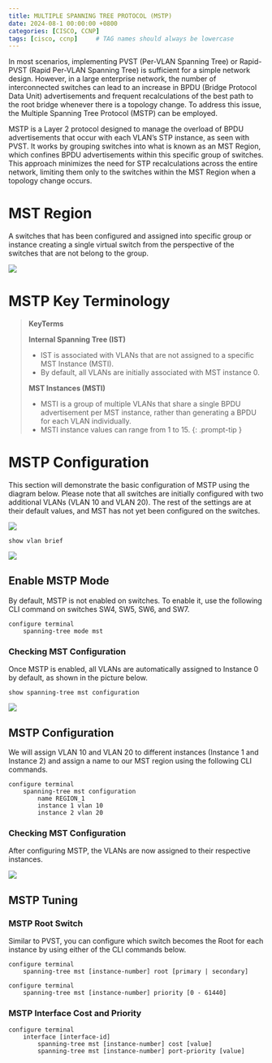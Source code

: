 ```yaml
---
title: MULTIPLE SPANNING TREE PROTOCOL (MSTP)
date: 2024-08-1 00:00:00 +0800
categories: [CISCO, CCNP]
tags: [cisco, ccnp]     # TAG names should always be lowercase
---
```


In most scenarios, implementing PVST (Per-VLAN Spanning Tree) or Rapid-PVST (Rapid Per-VLAN Spanning Tree) is sufficient for a simple network design. However, in a large enterprise network, the number of interconnected switches can lead to an increase in BPDU (Bridge Protocol Data Unit) advertisements and frequent recalculations of the best path to the root bridge whenever there is a topology change. To address this issue, the Multiple Spanning Tree Protocol (MSTP) can be employed.

MSTP is a Layer 2 protocol designed to manage the overload of BPDU advertisements that occur with each VLAN’s STP instance, as seen with PVST. It works by grouping switches into what is known as an MST Region, which confines BPDU advertisements within this specific group of switches. This approach minimizes the need for STP recalculations across the entire network, limiting them only to the switches within the MST Region when a topology change occurs.

# MST Region
A switches that has been configured and assigned into specific group or instance creating a single virtual switch from the perspective of the switches that are not belong to the group.

![](https://i.imgur.com/bDOMZLl.png)

# MSTP Key Terminology

>**KeyTerms**
>
>**Internal Spanning Tree (IST)**
>- IST is associated with VLANs that are not assigned to a specific MST Instance (MSTI).
>- By default, all VLANs are initially associated with MST instance 0.
>  
>**MST Instances (MSTI)**
>- MSTI is a group of multiple VLANs that share a single BPDU advertisement per MST instance, rather than generating a BPDU for each VLAN individually.
>- MSTI instance values can range from 1 to 15.
{: .prompt-tip }


# MSTP Configuration
This section will demonstrate the basic configuration of MSTP using the diagram below. Please note that all switches are initially configured with two additional VLANs (VLAN 10 and VLAN 20). The rest of the settings are at their default values, and MST has not yet been configured on the switches.

![](https://i.imgur.com/OQZks7D.png)

```console
show vlan brief
```

![](https://i.imgur.com/aky8XZf.png)

## Enable MSTP Mode

By default, MSTP is not enabled on switches. To enable it, use the following CLI command on switches SW4, SW5, SW6, and SW7.
```console
configure terminal
	spanning-tree mode mst
```
### Checking MST Configuration
Once MSTP is enabled, all VLANs are automatically assigned to Instance 0 by default, as shown in the picture below.
```console
show spanning-tree mst configuration
```
![](https://i.imgur.com/FYn3n60.png)


## MSTP Configuration
We will assign VLAN 10 and VLAN 20 to different instances (Instance 1 and Instance 2) and assign a name to our MST region using the following CLI commands.
```console
configure terminal
	spanning-tree mst configuration
		name REGION_1
		instance 1 vlan 10
		instance 2 vlan 20
```

### Checking MST Configuration
After configuring MSTP, the VLANs are now assigned to their respective instances.

![](https://i.imgur.com/V9npLWJ.png)

## MSTP Tuning
### MSTP Root Switch
Similar to PVST, you can configure which switch becomes the Root for each instance by using either of the CLI commands below.
```console
configure terminal
	spanning-tree mst [instance-number] root [primary | secondary]
```

```console
configure terminal
	spanning-tree mst [instance-number] priority [0 - 61440]
```
### MSTP Interface Cost and Priority
```console
configure terminal
	interface [interface-id]
		spanning-tree mst [instance-number] cost [value]
		spanning-tree mst [instance-number] port-priority [value]
```